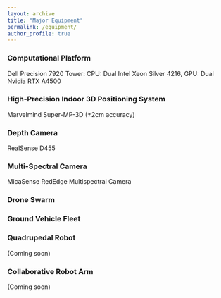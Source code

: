 ```yaml
---
layout: archive
title: "Major Equipment"
permalink: /equipment/
author_profile: true
---
```


### Computational Platform
Dell Precision 7920 Tower: CPU: Dual Intel Xeon Silver 4216, GPU: Dual Nvidia RTX A4500

### High-Precision Indoor 3D Positioning System
Marvelmind Super-MP-3D (±2cm accuracy)

### Depth Camera
RealSense D455

### Multi-Spectral Camera
MicaSense RedEdge Multispectral Camera

### Drone Swarm

### Ground Vehicle Fleet

### Quadrupedal Robot
(Coming soon)

### Collaborative Robot Arm
(Coming soon)
